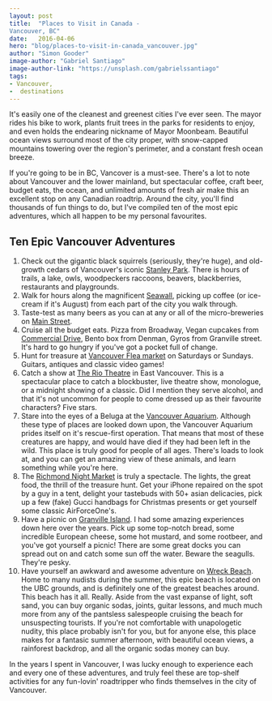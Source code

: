 ```yaml
---
layout: post
title:  "Places to Visit in Canada - 
Vancouver, BC"
date:   2016-04-06
hero: "blog/places-to-visit-in-canada_vancouver.jpg"
author: "Simon Gooder"
image-author: "Gabriel Santiago"
image-author-link: "https://unsplash.com/gabrielssantiago"
tags: 
- Vancouver, 
-  destinations
---
```


It's easily one of the cleanest and greenest cities I've ever seen. The mayor rides his bike to work, plants fruit trees in the parks for residents to enjoy, and even holds the endearing nickname of Mayor Moonbeam. Beautiful ocean views surround most of the city proper, with snow-capped mountains towering over the region's perimeter, and a  constant fresh ocean breeze.

If you're going to be in BC, Vancover is a must-see. There's a lot to note about Vancouver and the lower mainland, but spectacular coffee, craft beer, budget eats, the ocean, and unlimited amounts of fresh air make this an excellent stop on any Canadian roadtrip. Around the city, you'll find thousands of fun things to do, but I've compiled ten of the most epic adventures, which all happen to be my personal favourites.

## Ten Epic Vancouver Adventures
1. Check out the gigantic black squirrels (seriously, they're huge), and old-growth cedars of Vancouver's iconic [Stanley Park](https://unsplash.com/photos/Q3-eLY7f3-g). There is hours of trails, a lake, owls, woodpeckers raccoons, beavers, blackberries, restaurants and playgrounds.   
2. Walk for hours along the magnificent [Seawall](http://vancouver.ca/files/cov/Seawall-Printable-Map3.pdf), picking up coffee (or ice-cream if it's August) from each part of the city you walk through.  
3. Taste-test as many beers as you can at any or all of the micro-breweries on [Main Street](https://goo.gl/maps/j4FiyAwoRb22).  
4. Cruise all the budget eats. Pizza from Broadway, Vegan cupcakes from [Commercial Drive](http://www.thedrive.ca/), Bento box from Denman, Gyros from Granville street. It's hard to go hungry if you've got a pocket full of change.   
5. Hunt for treasure at [Vancouver Flea market](http://vancouverfleamarket.com/) on Saturdays or Sundays. Guitars, antiques and classic video games!  
6. Catch a show at [The Rio Theatre](http://riotheatre.ca/) in East Vancouver. This is a spectacular place to catch a blockbuster, live theatre show, monologue, or a midnight showing of a classic. Did I mention they serve alcohol, and that it's not uncommon for people to come dressed up as their favourite characters? Five stars.  
7. Stare into the eyes of a Beluga at the [Vancouver Aquarium](http://www.vanaqua.org/). Although these type of places are looked down upon, the Vancouver Aquarium prides itself on it's rescue-first operation. That means that most of these creatures are happy, and would have died if they had been left in the wild. This place is truly good for people of all ages. There's loads to look at, and you can get an amazing view of these animals, and learn something while you're here.  
8. The [Richmond Night Market](http://www.richmondnightmarket.com/) is truly a spectacle. The lights, the great food, the thrill of the treasure hunt. Get your iPhone repaired on the spot by a guy in a tent, delight your tastebuds with 50+ asian delicacies, pick up a few (fake) Gucci handbags for Christmas presents or get yourself some classic AirForceOne's.
9. Have a picnic on [Granville Island](http://granvilleisland.com/). I had some amazing experiences down here over the years. Pick up some top-notch bread, some incredible European cheese, some hot mustard, and some rootbeer, and you've got yourself a picnic! There are some great docks you can spread out on and catch some sun off the water. Beware the seagulls. They're pesky.   
10. Have yourself an awkward and awesome adventure on [Wreck Beach](http://www.wreckbeach.org/). Home to many nudists during the summer, this epic beach is located on the UBC grounds, and is definitely one of the greatest beaches around. This beach has it all. Really. Aside from the vast expanse of light, soft sand, you can buy organic sodas, joints, guitar lessons, and much much more from any of the pantsless salespeople cruising the beach for unsuspecting tourists. If you're not comfortable with unapologetic nudity, this place probably isn't for you, but for anyone else, this place makes for a fantasic summer afternoon, with beautiful ocean views, a rainforest backdrop, and all the organic sodas money can buy.  

In the years I spent in Vancouver, I was lucky enough to experience each and every one of these adventures, and truly feel these are top-shelf activities for any fun-lovin' roadtripper who finds themselves in the city of Vancouver.
